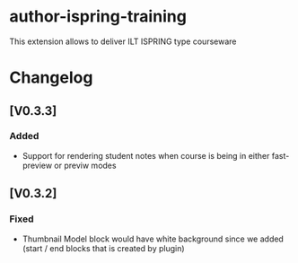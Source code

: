# author-ispring-training
This extension allows to deliver ILT ISPRING type courseware

# Changelog
## [V0.3.3]
### Added
- Support for rendering student notes when course is being in either fast-preview or previw modes
## [V0.3.2]
### Fixed
- Thumbnail Model block would have white background since we added (start / end blocks that is created by plugin)
